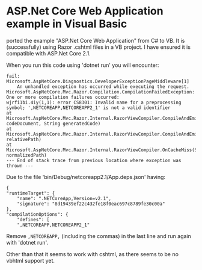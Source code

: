 # ASP.Net Core Web Application example in Visual Basic

ported the example "ASP.Net Core Web Application" from C# to VB. It is (successfully) using Razor .cshtml files in a VB project. I have ensured it is compatible with ASP.Net Core 2.1.

When you run this code using 'dotnet run' you will encounter:

    fail: Microsoft.AspNetCore.Diagnostics.DeveloperExceptionPageMiddleware[1]
        An unhandled exception has occurred while executing the request.
    Microsoft.AspNetCore.Mvc.Razor.Compilation.CompilationFailedException: One or more compilation failures occurred:
    wjrfi1bi.4iy(1,1): error CS8301: Invalid name for a preprocessing symbol; ',NETCOREAPP,NETCOREAPP2_1' is not a valid identifier
    at Microsoft.AspNetCore.Mvc.Razor.Internal.RazorViewCompiler.CompileAndEmit(RazorCodeDocument codeDocument, String generatedCode)
    at Microsoft.AspNetCore.Mvc.Razor.Internal.RazorViewCompiler.CompileAndEmit(String relativePath)
    at Microsoft.AspNetCore.Mvc.Razor.Internal.RazorViewCompiler.OnCacheMiss(String normalizedPath)
    --- End of stack trace from previous location where exception was thrown ---

Due to the file 'bin/Debug/netcoreapp2.1/App.deps.json' having:

    {
    "runtimeTarget": {
        "name": ".NETCoreApp,Version=v2.1",
        "signature": "8d19439ef22c432fe18f0eac697c8789fe30c00a"
    },
    "compilationOptions": {
        "defines": [
        ",NETCOREAPP,NETCOREAPP2_1"

Remove `,NETCOREAPP,` (including the commas) in the last line and run again with 'dotnet run'.

Other than that it seems to work with cshtml, as there seems to be no vbhtml support yet.
